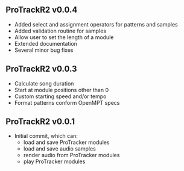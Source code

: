 ProTrackR2 v0.0.4
-------------

  * Added select and assignment operators
    for patterns and samples
  * Added validation routine for samples
  * Allow user to set the length of a module
  * Extended documentation
  * Several minor bug fixes

ProTrackR2 v0.0.3
-------------

  * Calculate song duration
  * Start at module positions other than 0
  * Custom starting speed and/or tempo
  * Format patterns conform OpenMPT specs

ProTrackR2 v0.0.1
-------------

  * Initial commit, which can:
    * load and save ProTracker modules
    * load and save audio samples
    * render audio from ProTracker modules
    * play ProTracker modules
